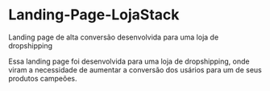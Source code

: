 # Landing-Page-LojaStack
Landing page de alta conversão desenvolvida para uma loja de dropshipping

Essa landing page foi desenvolvida para uma loja de dropshipping, onde viram a necessidade de aumentar a conversão dos usários para 
um de seus produtos campeões. 
